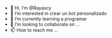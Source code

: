 - 👋 Hi, I’m @Rayascy
- 👀 I’m interested in crear un bot personalizado 
- 🌱 I’m currently learning a programar
- 💞️ I’m looking to collaborate on ...
- 📫 How to reach me ...

<!---
Rayascy/Rayascy is a ✨ special ✨ repository because its `README.md` (this file) appears on your GitHub profile.
You can click the Preview link to take a look at your changes.
--->
